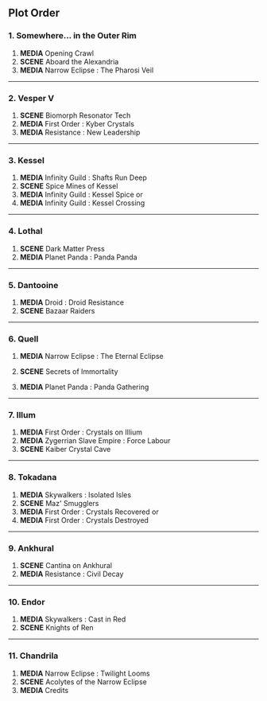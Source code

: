 ## Plot Order

### 1. Somewhere... in the Outer Rim

1. **MEDIA** Opening Crawl
1. **SCENE** Aboard the Alexandria
1. **MEDIA** Narrow Eclipse : The Pharosi Veil

---

### 2. Vesper V

1. **SCENE** Biomorph Resonator Tech
1. **MEDIA** First Order : Kyber Crystals
1. **MEDIA** Resistance : New Leadership

---

### 3. Kessel

1. **MEDIA** Infinity Guild : Shafts Run Deep 
1. **SCENE** Spice Mines of Kessel
1. **MEDIA** Infinity Guild : Kessel Spice
or 
1. **MEDIA** Infinity Guild : Kessel Crossing

---

### 4. Lothal

1. **SCENE** Dark Matter Press 
1. **MEDIA** Planet Panda : Panda Panda
---

### 5. Dantooine

1. **MEDIA** Droid : Droid Resistance 
1. **SCENE** Bazaar Raiders 

---

### 6. Quell

1. **MEDIA** Narrow Eclipse : The Eternal Eclipse

1. **SCENE** Secrets of Immortality
1. **MEDIA** Planet Panda : Panda Gathering

---

### 7. Illum

1. **MEDIA** First Order : Crystals on Illium
1. **MEDIA** Zygerrian Slave Empire : Force Labour
1. **SCENE** Kaiber Crystal Cave

---

### 8. Tokadana

1. **MEDIA** Skywalkers : Isolated Isles
1. **SCENE** Maz' Smugglers
1. **MEDIA** First Order : Crystals Recovered
or
1. **MEDIA** First Order : Crystals Destroyed

---

### 9. Ankhural

1. **SCENE** Cantina on Ankhural
1. **MEDIA** Resistance : Civil Decay

---

### 10. Endor

1. **MEDIA** Skywalkers : Cast in Red
1. **SCENE** Knights of Ren

---

### 11. Chandrila

1. **MEDIA** Narrow Eclipse : Twilight Looms 
1. **SCENE** Acolytes of the Narrow Eclipse
1. **MEDIA** Credits